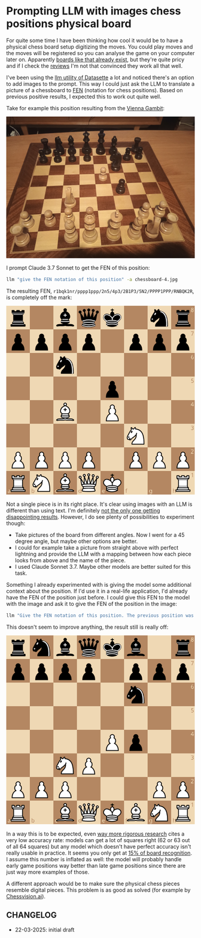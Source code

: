 # Prompting LLM with images chess positions physical board

For quite some time I have been thinking how cool it would be to have a physical chess board setup digitizing the moves. You could play moves and the moves will be registered so you can analyse the game on your computer later on. Apparently [boards like that already exist](https://digitalgametechnology.com/products/home-use-e-boards), but they're quite pricy and if I check the [reviews](https://www.reddit.com/r/chess/comments/s583d7/dgt_pegasus_board_review/) I'm not that convinced they work all that well.

I've been using the [llm utility of Datasette](https://llm.datasette.io/en/stable/) a lot and noticed there's an option to add images to the prompt. This way I could just ask the LLM to translate a picture of a chessboard to [FEN](https://en.wikipedia.org/wiki/Forsyth%E2%80%93Edwards_Notation) (notation for chess positions). Based on previous positive results, I expected this to work out quite well.

Take for example this position resulting from the [Vienna Gambit](https://lichess.org/opening/Vienna_Game_Vienna_Gambit/e4_e5_Nc3_Nf6_f4_exf4_e5):

![](/static/images/posts/22-03-2025---prompting-llm-with-images-chess-positions-physical-board/chessboard-4.jpg)

I prompt Claude 3.7 Sonnet to get the FEN of this position:

```bash
llm "give the FEN notation of this position" -a chessboard-4.jpg
```

The resulting FEN, `r1bqk1nr/pppp1ppp/2n5/4p3/2B1P3/5N2/PPPP1PPP/RNBQK2R`, is completely off the mark:

![](/static/images/posts/22-03-2025---prompting-llm-with-images-chess-positions-physical-board/chessboard-4-lichess.png)

Not a single piece is in its right place. It's clear using images with an LLM is different than using text. I'm definitely [not the only one getting disappointing results](https://medium.com/@gyardley/chess-claude-3-5-sonnet-d05cc57e00c1). However, I do see plenty of possibilities to experiment though:

- Take pictures of the board from different angles. Now I went for a 45 degree angle, but maybe other options are better.
- I could for example take a picture from straight above with perfect lightning and provide the LLM with a mapping between how each piece looks from above and the name of the piece.
- I used Claude Sonnet 3.7. Maybe other models are better suited for this task.

Something I already experimented with is giving the model some additional context about the position. If I'd use it in a real-life application, I'd already have the FEN of the position just before. I could give this FEN to the model with the image and ask it to give the FEN of the position in the image:

```bash
llm "Give the FEN notation of this position. The previous position was rnbqkb1r/pppp1ppp/5n2/8/4Pp2/2N5/PPPP2PP/R1BQKBNR w KQkq - 0 4 and now it's White's turn to play." -a chessboard-4.jpg
```

This doesn't seem to improve anything, the result still is really off:

![](/static/images/posts/22-03-2025---prompting-llm-with-images-chess-positions-physical-board/chessboard-4-with-prompt-previous-position-lichess.png)

In a way this is to be expected, even [way more rigorous research](https://github.com/notnil/fenify-3D?tab=readme-ov-file#prediction-visualization) cites a very low accuracy rate: models can get a lot of squares right (62 or 63 out of all 64 squares) but any model which doesn't have perfect accuracy isn't really usable in practice. It seems you only get at [15% of board recognition](https://repository.tudelft.nl/record/uuid:5453c9dd-6a9b-4443-a4cf-c6b9db2f4c10).  I assume this number is inflated as well: the model will probably handle early game positions way better than late game positions since there are just way more examples of those.

A different approach would be to make sure the physical chess pieces resemble digital pieces. This problem is as good as solved (for example by [Chessvision.ai](https://chessvision.ai/)).

## CHANGELOG

- 22-03-2025: initial draft